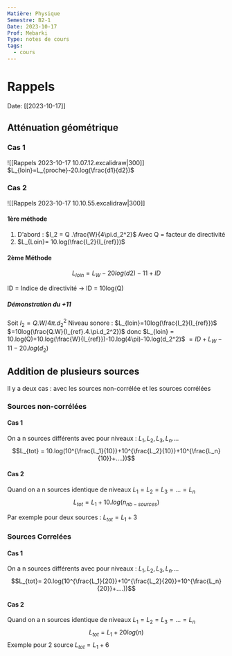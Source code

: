 ```yaml
---
Matière: Physique
Semestre: B2-1
Date: 2023-10-17
Prof: Mebarki
Type: notes de cours
tags:
  - cours
---
```

# Rappels 
Date: [[2023-10-17]] 

## Atténuation géométrique
### Cas 1
![[Rappels 2023-10-17 10.07.12.excalidraw|300]]
$L_{loin}=L_{proche}-20.log(\frac{d1}{d2})$
### Cas 2
![[Rappels 2023-10-17 10.10.55.excalidraw|300]]
#### 1ère méthode
 1. D'abord : $I_2 = Q .\frac{W}{4\pi.d_2^2}$
 Avec Q = facteur de directivité
 2. $L_{Loin}= 10.log(\frac{I_2}{I_{ref}})$
#### 2ème Méthode 
$$L_{loin} = L_W - 20 log(d2) - 11 +ID$$

ID = Indice de directivité → ID = 10log(Q)
##### Démonstration du +11
Soit $I_2 = Q. W/4\pi.d_2^2$
Niveau sonore : $L_{loin}=10log(\frac{I_2}{I_{ref}})$
$=10log(\frac{Q.W}{I_{ref}.4.\pi.d_2^2})$
donc 
$L_{loin} = 10.log(Q)+10.log(\frac{W}{I_{ref}})-10.log(4\pi)-10.log(d_2^2)$
$= ID +L_W - 11 - 20.log(d_2)$
## Addition de plusieurs sources
Il y a deux cas : avec les sources non-corrélée et les sources corrélées
### Sources non-corrélées
#### Cas 1 
On a n sources différents avec pour niveaux : $L_1, L_2, L_3, L_n….$
$$L_{tot} = 10.log(10^{\frac{L_1}{10}}+10^{\frac{L_2}{10}}+10^{\frac{L_n}{10}}+....))$$
#### Cas 2
Quand on a n sources identique de niveaux $L_1=L_2=L_3=…=L_n$
$$L_{tot}= L_1+ 10.log(n_{nb-sources})$$

Par exemple pour deux sources : $L_{tot}= L_1 + 3$

### Sources Correlées

#### Cas 1 
On a n sources différents avec pour niveaux : $L_1, L_2, L_3, L_n….$
$$L_{tot}= 20.log(10^{\frac{L_1}{20}}+10^{\frac{L_2}{20}}+10^{\frac{L_n}{20}}+....))$$
#### Cas 2 
Quand on a n sources identique de niveaux $L_1=L_2=L_3=…=L_n$
$$L_{tot}=L_1 + 20log(n)$$
Exemple pour 2 source $L_{tot}= L_1 + 6$